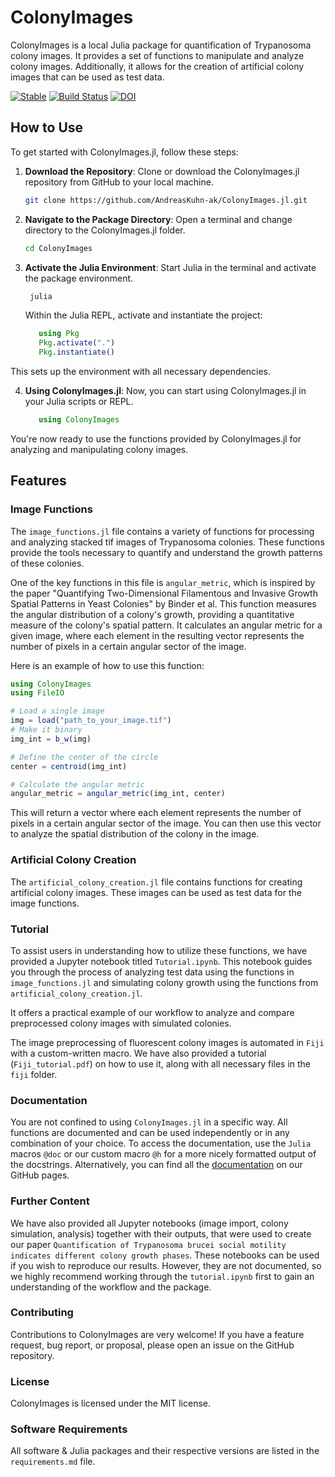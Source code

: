 # ColonyImages

ColonyImages is a local Julia package for quantification of Trypanosoma colony images. It provides a set of functions to manipulate and analyze colony images. Additionally, it allows for the creation of artificial colony images that can be used as test data.

[![Stable](https://img.shields.io/badge/docs-stable-blue.svg)](https://andreaskuhn-ak.github.io/ColonyImages.jl/)
[![Build Status](https://github.com/AndreasKuhn-ak/ColonyImages.jl/actions/workflows/CI.yml/badge.svg?branch=master)](https://github.com/AndreasKuhn-ak/ColonyImages.jl/actions/workflows/CI.yml?query=branch%3Amaster)
[![DOI](https://zenodo.org/badge/DOI/10.5281/zenodo.12701062.svg)](https://doi.org/10.5281/zenodo.12701062)




## How to Use

To get started with ColonyImages.jl, follow these steps:

1. **Download the Repository**: Clone or download the ColonyImages.jl repository from GitHub to your local machine.

   ```bash
   git clone https://github.com/AndreasKuhn-ak/ColonyImages.jl.git  
    ``` 
2. **Navigate to the Package Directory**:  Open a terminal and change directory to the ColonyImages.jl folder.
   ```bash
   cd ColonyImages
    ``` 
3. **Activate the Julia Environment**: Start Julia in the terminal and activate the package environment.
   ```bash
    julia  
      ``` 
   Within the Julia REPL, activate and instantiate the project:
   ```julia
      using Pkg
      Pkg.activate(".")
      Pkg.instantiate()
   ```
This sets up the environment with all necessary dependencies.

4. **Using ColonyImages.jl**: Now, you can start using ColonyImages.jl in your Julia scripts or REPL.
   ```julia
      using ColonyImages
   ```
You're now ready to use the functions provided by ColonyImages.jl for analyzing and manipulating colony images.
## Features

### Image Functions

The `image_functions.jl` file contains a variety of functions for processing and analyzing stacked tif images of Trypanosoma colonies. These functions provide the tools necessary to quantify and understand the growth patterns of these colonies.

One of the key functions in this file is `angular_metric`, which is inspired by the paper "Quantifying Two-Dimensional Filamentous and Invasive Growth Spatial Patterns in Yeast Colonies" by Binder et al. This function measures the angular distribution of a colony's growth, providing a quantitative measure of the colony's spatial pattern. It calculates an angular metric for a given image, where each element in the resulting vector represents the number of pixels in a certain angular sector of the image.

Here is an example of how to use this function:

```julia
using ColonyImages
using FileIO

# Load a single image
img = load("path_to_your_image.tif")
# Make it binary
img_int = b_w(img)

# Define the center of the circle
center = centroid(img_int)

# Calculate the angular metric
angular_metric = angular_metric(img_int, center)
```

This will return a vector where each element represents the number of pixels in a certain angular sector of the image. You can then use this vector to analyze the spatial distribution of the colony in the image.



### Artificial Colony Creation

The `artificial_colony_creation.jl` file contains functions for creating artificial colony images. These images can be used as test data for the image functions.



### Tutorial 

To assist users in understanding how to utilize these functions, we have provided a Jupyter notebook titled `Tutorial.ipynb`. This notebook guides you through the process of analyzing test data using the functions in `image_functions.jl` and simulating colony growth using the functions from `artificial_colony_creation.jl`.

It offers a practical example of our workflow to analyze and compare preprocessed colony images with simulated colonies.

The image preprocessing of fluorescent colony images is automated in `Fiji` with a custom-written macro. We have also provided a tutorial (`Fiji_tutorial.pdf`) on how to use it, along with all necessary files in the `fiji` folder.

### Documentation
You are not confined to using `ColonyImages.jl` in a specific way. All functions are documented and can be used independently or in any combination of your choice. To access the documentation, use the `Julia` macros `@doc` or our custom macro `@h` for a more nicely formatted output of the docstrings. Alternatively, you can find all the [documentation](https://andreaskuhn-ak.github.io/ColonyImages.jl/) on our GitHub pages.

### Further Content 
We have also provided all Jupyter notebooks (image import, colony simulation, analysis) together with their outputs, that were used to create our paper `Quantification of Trypanosoma brucei social motility indicates different colony growth phases`. These notebooks can be used if you wish to reproduce our results. However, they are not documented, so we highly recommend working through the `tutorial.ipynb` first to gain an understanding of the workflow and the package.

### Contributing
Contributions to ColonyImages are very welcome! If you have a feature request, bug report, or proposal, please open an issue on the GitHub repository.

### License
ColonyImages is licensed under the MIT license.

### Software Requirements
All software & Julia packages and their respective versions are listed in the `requirements.md` file.
